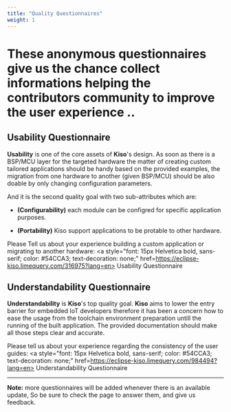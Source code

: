 ```yaml
---
title: "Quality Questionnaires"
weight: 1
---
```


# These anonymous questionnaires give us the chance collect informations helping the contributors community to improve the user experience ..


##  Usability Questionnaire

**Usability** is one of the core assets of **Kiso**'s design. As soon as there is a BSP/MCU layer for the targeted hardware the matter of creating custom tailored applications should be handy based on the provided examples, the migration from one hardware to another (given BSP/MCU) should be also doable by only changing configuration parameters.

And it is the second quality goal with two sub-attributes which are:

- **(Configurability)**  each module can be configred for specific application purposes.

- **(Portability)**  Kiso support applications to be protable to other hardware.

Please Tell us about your experience building a custom application or migrating to another hardware: <a style="font: 15px Helvetica bold, sans-serif; color: #54CCA3; text-decoration: none;" href=https://eclipse-kiso.limequery.com/316975?lang=en> Usability Questionnaire  </a>


## Understandability Questionnaire

**Understandability** is **Kiso**'s top quality goal. **Kiso** aims to lower the entry barrier for embedded IoT developers therefore it has been a concern how to ease the usage from the toolchain environment preparation untill the running of the built application. The provided documentation should make all those steps clear and accurate.

Please tell us about your experience regarding the consistency of the user guides: <a style="font: 15px Helvetica bold, sans-serif; color: #54CCA3; text-decoration: none;" href=https://eclipse-kiso.limequery.com/984494?lang=en> Understandability Questionnaire </a>

------
**Note:** more questionnaires will be added whenever there is an available update, So be sure to check the page to answer them, and give us feedback.  

